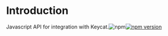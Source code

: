 # Introduction

Javascript API for integration with Keycat.![npm](https://img.shields.io/npm/dw/keycatjs.svg)[![npm version](https://badge.fury.io/js/keycatjs.svg)](https://badge.fury.io/js/keycatjs)



